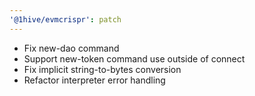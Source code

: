 ```yaml
---
'@1hive/evmcrispr': patch
---
```


- Fix new-dao command
- Support new-token command use outside of connect
- Fix implicit string-to-bytes conversion
- Refactor interpreter error handling
